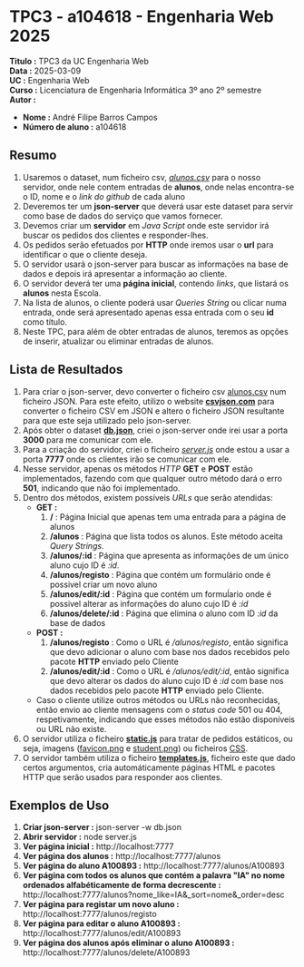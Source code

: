 # TPC3 - a104618 - Engenharia Web 2025

**Titulo :** TPC3 da UC Engenharia Web  
**Data :** 2025-03-09  
**UC :** Engenharia Web  
**Curso :** Licenciatura de Engenharia Informática 3º ano 2º semestre  
**Autor :**  
- **Nome :** André Filipe Barros Campos  
- **Número de aluno :** a104618  

## Resumo

1. Usaremos o dataset, num ficheiro csv, _[alunos.csv](alunos.csv)_ para o nosso servidor, onde nele contem entradas de **alunos**, onde nelas encontra-se o ID, nome e o _link do github_ de cada aluno  
2. Deveremos ter um **json-server** que deverá usar este dataset para servir como base de dados do serviço que vamos fornecer.  
3. Devemos criar um **servidor** em _Java Script_ onde este servidor irá buscar os pedidos dos clientes e responder-lhes.  
4. Os pedidos serão efetuados por **HTTP** onde iremos usar o **url** para identificar o que o cliente deseja.  
5. O servidor usará o json-server para buscar as informações na base de dados e depois irá apresentar a informação ao cliente.  
6. O servidor deverá ter uma **página inicial**, contendo _links_, que listará os **alunos** nesta Escola.  
7. Na lista de alunos, o cliente poderá usar _Queries String_ ou clicar numa entrada, onde será apresentado apenas essa entrada com o seu **id** como título.  
8. Neste TPC, para além de obter entradas de alunos, teremos as opções de inserir, atualizar ou eliminar entradas de alunos.  

## Lista de Resultados

1. Para criar o json-server, devo converter o ficheiro csv [alunos.csv](alunos.csv) num ficheiro JSON. Para este efeito, utilizo o website **[csvjson.com](https://csvjson.com/csv2json)** para converter o ficheiro CSV em JSON e altero o ficheiro JSON resultante para que este seja utilizado pelo json-server.  
2. Após obter o dataset **[db.json](db.json)**, criei o json-server onde irei usar a porta **3000** para me comunicar com ele.  
3. Para a criação do servidor, criei o ficheiro _[server.js](server.js)_ onde estou a usar a porta **7777** onde os clientes irão se comunicar com ele.  
4. Nesse servidor, apenas os métodos _HTTP_ **GET** e **POST** estão implementados, fazendo com que qualquer outro método dará o erro **501**, indicando que não foi implementado.  
5. Dentro dos métodos, existem possíveis _URLs_ que serão atendidas:  
    - **GET :**
        1. **/** : Página Inicial que apenas tem uma entrada para a página de alunos  
        2. **/alunos** : Página que lista todos os alunos. Este método aceita _Query Strings_.  
        3. **/alunos/:id** : Página que apresenta as informações de um único aluno cujo ID é _:id_.  
        4. **/alunos/registo** : Página que contém um formulário onde é possivel criar um novo aluno  
        5. **/alunos/edit/:id** : Página que contém um formuĺario onde é possivel alterar as informações do aluno cujo ID é _:id_  
        6. **/alunos/delete/:id** : Página que elimina o aluno com ID _:id_ da base de dados  
    - **POST :**
        1. **/alunos/registo** : Como o URL é _/alunos/registo_, então significa que devo adicionar o aluno com base nos dados recebidos pelo pacote **HTTP** enviado pelo Cliente  
        2. **/alunos/edit/:id** : Como o URL é _/alunos/edit/:id_, então significa que devo alterar os dados do aluno cujo ID é _:id_ com base nos dados recebidos pelo pacote **HTTP** enviado pelo Cliente.  
    - Caso o cliente utilize outros métodos ou URLs não reconhecidas, então envio ao cliente mensagens com o _status code_ 501 ou 404, respetivamente, indicando que esses métodos não estão disponíveis ou URL não existe.    
6. O servidor utiliza o ficheiro **[static.js](static.js)** para tratar de pedidos estáticos, ou seja, imagens ([favicon.png](public/favicon.png) e [student.png](public/student.png)) ou ficheiros [CSS](public/w3.css).  
7. O servidor também utiliza o ficheiro **[templates.js](templates.json)**, ficheiro este que dado certos argumentos, cria automáticamente páginas HTML e pacotes HTTP que serão usados para responder aos clientes.  

## Exemplos de Uso

1. **Criar json-server :** json-server -w db.json  
2. **Abrir servidor :** node server.js  
3. **Ver página inicial :** http://localhost:7777  
4. **Ver página dos alunos :** http://localhost:7777/alunos  
5. **Ver página do aluno A100893 :** http://localhost:7777/alunos/A100893
6. **Ver página com todos os alunos que contém a palavra "IA" no nome ordenados alfabéticamente de forma decrescente :** http://localhost:7777/alunos?nome_like=IA&_sort=nome&_order=desc
7. **Ver página para registar um novo aluno :** http://localhost:7777/alunos/registo  
8. **Ver página para editar o aluno A100893 :** http://localhost:7777/alunos/edit/A100893  
9. **Ver página dos alunos após eliminar o aluno A100893 :** http://localhost:7777/alunos/delete/A100893

